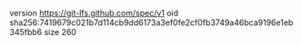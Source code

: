 version https://git-lfs.github.com/spec/v1
oid sha256:7419679c021b7d114cb9dd6173a3ef0fe2cf0fb3749a46bca9196e1eb345fbb6
size 260
